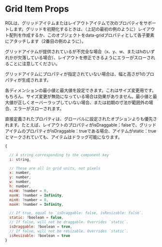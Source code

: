 # Grid Item Props

RGLは、グリッドアイテムまたはレイアウトアイテムで次のプロパティをサポートします。グリッドを初期化するときは、（上記の最初の例のように）レイアウト配列を作成するか、このオブジェクトをdata-gridプロパティとして各子要素にアタッチします（2番目の例のように）。

グリッドアイテムが提供されているが不完全な場合（x、y、w、またはhのいずれかが欠落している場合）、レイアウトを修正できるようにエラーがスローされることに注意してください。

グリッドアイテムにプロパティが指定されていない場合は、幅と高さが1のプロパティが生成されます。

各ディメンションの最小値と最大値を設定できます。これはサイズ変更用です。もちろん、サイズ変更が無効になっている場合は効果がありません。最小値と最大値が正しくオーバーラップしていない場合、または初期の寸法が範囲外の場合、エラーがスローされます。

直接定義された<GridItem>プロパティは、グローバルに設定されたオプションよりも優先されます。たとえば、レイアウトのプロパティがisDraggable：falseで、グリッドアイテムのプロパティがisDraggable：trueである場合、アイテムがstatic：trueとマークされていても、アイテムはドラッグ可能になります。
  
```js
{

  // A string corresponding to the component key
  i: string,

  // These are all in grid units, not pixels
  x: number,
  y: number,
  w: number,
  h: number,
  minW: ?number = 0,
  maxW: ?number = Infinity,
  minH: ?number = 0,
  maxH: ?number = Infinity,

  // If true, equal to `isDraggable: false, isResizable: false`.
  static: ?boolean = false,
  // If false, will not be draggable. Overrides `static`.
  isDraggable: ?boolean = true,
  // If false, will not be resizable. Overrides `static`.
  isResizable: ?boolean = true
}
```
